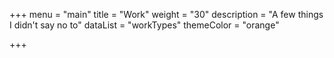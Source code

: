 +++
menu = "main"
title = "Work"
weight = "30"
description = "A few things I didn't say no to"
dataList = "workTypes"
themeColor = "orange"

+++
